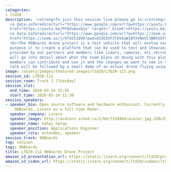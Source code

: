 ```yaml
---
categories:
- ltd20
description: '<strong>To join this session live please go to:</strong><br><ul><li>YouTube:
  <a data-saferedirecturl="https://www.google.com/url?q=https://youtu.be/PFQdsAoxQjo&source=gmail&ust=1584481372166000&usg=AFQjCNEaHD7pbM7zG_P6qVfLUp1t25kjHQ"
  href="https://youtu.be/PFQdsAoxQjo" target="_blank">https://youtu.be/PFQdsAoxQjo</a></li><li>Zoom:
  <a data-saferedirecturl="https://www.google.com/url?q=https://zoom.us/j/979251096?pwd%3Dd1VOZVF3TDVGaW1BYXVNeUl3WDk5QT09&source=gmail&ust=1584481372167000&usg=AFQjCNEbwp1MgK5ehMTqiYrSaWesNvUPgw"
  href="https://zoom.us/j/979251096?pwd=d1VOZVF3TDVGaW1BYXVNeUl3WDk5QT09" target="_blank">https://zoom.us/j/979251096?pwd=d1VOZVF3TDVGaW1BYXVNeUl3WDk5QT09</a></li></ul>Description:
  <br>The 96Boards drone project is a test vehicle that will evolve over time. The
  purpose it to create a platform that can be used to test and showcase various technologies
  provided by out partners and members like lidars, cameras, etc.<br><br>The talk
  will go into detail about what the team plans on doing with this platform, how our
  members can contribute and use it and the changes we want to see in the Drone community.<br><br>The
  talk will be followed by a small demo of an actual drone flying using 96boards hardware.'
image: /assets/images/featured-images/ltd20/LTD20-112.png
session_id: LTD20-112
session_room: Track 1 [Tuesday]
session_slot:
  end_time: 2020-03-24 12:55
  start_time: 2020-03-24 12:30
session_speakers:
- speaker_bio: Open source software and hardware enthusiast. Currently working at
    96Boards, Linaro as a full-time Maker.
  speaker_company: Linaro
  speaker_image: http://avatars.sched.co/2/b9/7234964/avatar.jpg.320x320px.jpg?672
  speaker_name: Sahaj Sarup
  speaker_position: Applications Enginner
  speaker_role: attendee, speaker
session_track: 96Boards
tag: session
tags: 96Boards
title: LTD20-112 96Boards Drone Project
amazon_s3_presentation_url: https://static.linaro.org/connect/ltd20/presentations/LTD20-112-0.pdf
amazon_s3_video_url: https://static.linaro.org/connect/ltd20/videos/ltd20-112.mp4
---
```

